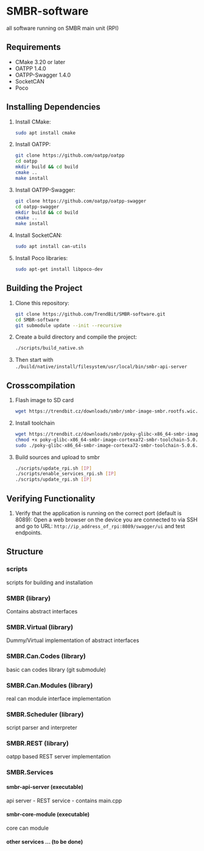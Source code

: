 # SMBR-software
all software running on SMBR main unit (RPI)

## Requirements
- CMake 3.20 or later
- OATPP 1.4.0
- OATPP-Swagger 1.4.0
- SocketCAN
- Poco

## Installing Dependencies
1. Install CMake:
    ```sh
    sudo apt install cmake
    ```
2. Install OATPP:
    ```sh
    git clone https://github.com/oatpp/oatpp
    cd oatpp
    mkdir build && cd build
    cmake ..
    make install
    ```
3. Install OATPP-Swagger:
    ```sh
    git clone https://github.com/oatpp/oatpp-swagger
    cd oatpp-swagger
    mkdir build && cd build
    cmake ..
    make install
    ```
4. Install SocketCAN:
    ```sh
    sudo apt install can-utils
    ```
5. Install Poco libraries:
    ```sh
    sudo apt-get install libpoco-dev
    ```

## Building the Project
1. Clone this repository:
    ```sh
    git clone https://github.com/TrendBit/SMBR-software.git
    cd SMBR-software
    git submodule update --init --recursive
    ```
2. Create a build directory and compile the project:
    ```sh
    ./scripts/build_native.sh
    ```
3. Then start with `./build/native/install/filesystem/usr/local/bin/smbr-api-server`

## Crosscompilation
1. Flash image to SD card 
    ```sh
    wget https://trendbit.cz/downloads/smbr/smbr-image-smbr.rootfs.wic.img
    ```
2. Install toolchain
    ```sh
    wget https://trendbit.cz/downloads/smbr/poky-glibc-x86_64-smbr-image-cortexa72-smbr-toolchain-5.0.6.sh
    chmod +x poky-glibc-x86_64-smbr-image-cortexa72-smbr-toolchain-5.0.6.sh
    sudo ./poky-glibc-x86_64-smbr-image-cortexa72-smbr-toolchain-5.0.6.sh -d /usr/local/smbr-kas/
    ```

3. Build sources and upload to smbr
    ```sh
    ./scripts/update_rpi.sh [IP]
    ./scripts/enable_services_rpi.sh [IP]
    ./scripts/update_rpi.sh [IP]
    ```


## Verifying Functionality
1. Verify that the application is running on the correct port (default is 8089):
    Open a web browser on the device you are connected to via SSH and go to URL: `http://ip_address_of_rpi:8089/swagger/ui` and test endpoints.


## Structure

### scripts
scripts for building and installation

### SMBR (library)
Contains abstract interfaces

### SMBR.Virtual (library)
Dummy/Virtual implementation of abstract interfaces

### SMBR.Can.Codes (library)
basic can codes library (git submodule)

### SMBR.Can.Modules (library)
real can module interface implementation

### SMBR.Scheduler (library)
script parser and interpreter

### SMBR.REST (library)
oatpp based REST server implementation

### SMBR.Services
#### smbr-api-server (executable)
api server - REST service - contains main.cpp

#### smbr-core-module (executable)
core can module

#### other services ... (to be done)


